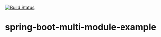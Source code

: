 [![Build Status](https://travis-ci.org/johngockel/spring-boot-multi-module-example.svg?branch=master)](https://travis-ci.org/johngockel/spring-boot-multi-module-example)

# spring-boot-multi-module-example
